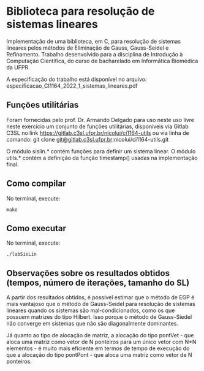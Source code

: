 <h1> Biblioteca para resolução de sistemas lineares </h1>
Implementação de uma biblioteca, em C, para resolução de sistemas lineares pelos métodos de Eliminação de Gauss, Gauss-Seidel e Refinamento. Trabalho desenvolvido para a disciplina de Introdução à Computação Científica, do curso de bacharelado em Informática Biomédica da UFPR.

A especificação do trabalho está disponível no arquivo: especificacao_CI1164_2022_1_sistemas_lineares.pdf

## Funções utilitárias 

Foram fornecidas pelo prof. Dr. Armando Delgado para uso neste uso livre neste exercício um conjunto de funções utilitárias, disponíveis via Gitlab C3SL no link https://gitlab.c3sl.ufpr.br/nicolui/ci1164-utils ou via linha de comando: git clone git@gitlab.c3sl.ufpr.br:nicolui/ci1164-utils.git

O módulo sislin.* contém funções para definir um sistema linear. O módulo utils.* contém a definição da função timestamp() usadas na implementação final. 

## Como compilar
No terminal, execute: 

```
make
```
## Como executar
No terminal, execute: 

```
./labSisLin
```

## Observações sobre os resultados obtidos (tempos, número de iterações, tamanho do SL)

A partir dos resultados obtidos, é possível estimar que o método de EGP é mais vantajoso que o método de Gauss-Seidel para resolução de sistemas lineares quando os sistemas são mal-condicionados, como os que possuem matrizes do tipo Hilbert. Isso porque o método de Gauss-Siedel não converge em sistemas que não são diagonalmente dominantes.

Já quanto ao tipo de alocação de matriz, a alocação do tipo pontVet - que aloca uma matriz como vetor de N ponteiros para um único vetor com N*N elementos - é muito mais eficiente em termos de tempo de execução do que a alocação do tipo pontPont - que aloca uma matriz  como  vetor de  N  ponteiros.
